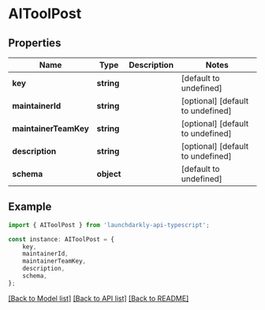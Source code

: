 # AIToolPost


## Properties

Name | Type | Description | Notes
------------ | ------------- | ------------- | -------------
**key** | **string** |  | [default to undefined]
**maintainerId** | **string** |  | [optional] [default to undefined]
**maintainerTeamKey** | **string** |  | [optional] [default to undefined]
**description** | **string** |  | [optional] [default to undefined]
**schema** | **object** |  | [default to undefined]

## Example

```typescript
import { AIToolPost } from 'launchdarkly-api-typescript';

const instance: AIToolPost = {
    key,
    maintainerId,
    maintainerTeamKey,
    description,
    schema,
};
```

[[Back to Model list]](../README.md#documentation-for-models) [[Back to API list]](../README.md#documentation-for-api-endpoints) [[Back to README]](../README.md)

